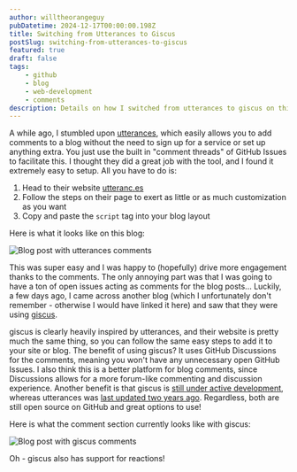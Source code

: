 ```yaml
---
author: willtheorangeguy
pubDatetime: 2024-12-17T00:00:00.198Z
title: Switching from Utterances to Giscus
postSlug: switching-from-utterances-to-giscus
featured: true
draft: false
tags:
    - github
    - blog
    - web-development
    - comments
description: Details on how I switched from utterances to giscus on this blog!
---
```


A while ago, I stumbled upon [utterances](https://utteranc.es/), which easily allows you to add comments to a blog without the need to sign up for a service or set up anything extra. You just use the built in "comment threads" of GitHub Issues to facilitate this. I thought they did a great job with the tool, and I found it extremely easy to setup. All you have to do is:

1. Head to their website [utteranc.es](https://utteranc.es/)
2. Follow the steps on their page to exert as little or as much customization as you want
3. Copy and paste the `script` tag into your blog layout

Here is what it looks like on this blog:

![Blog post with utterances comments](/assets/imgs/blog/utterances)

This was super easy and I was happy to (hopefully) drive more engagement thanks to the comments. The only annoying part was that I was going to have a ton of open issues acting as comments for the blog posts... Luckily, a few days ago, I came across another blog (which I unfortunately don't remember - otherwise I would have linked it here) and saw that they were using [giscus](https://giscus.app/).

giscus is clearly heavily inspired by utterances, and their website is pretty much the same thing, so you can follow the same easy steps to add it to your site or blog. The benefit of using giscus? It uses GitHub Discussions for the comments, meaning you won't have any unnecessary open GitHub Issues. I also think this is a better platform for blog comments, since Discussions allows for a more forum-like commenting and discussion experience. Another benefit is that giscus is [still under active development](https://github.com/giscus/giscus/commits/main/), whereas utterances was [last updated two years ago](https://github.com/utterance/utterances/commits/master/). Regardless, both are still open source on GitHub and great options to use!

Here is what the comment section currently looks like with giscus:

![Blog post with giscus comments](/assets/images/blog/giscus.jpg)

Oh - giscus also has support for reactions!
